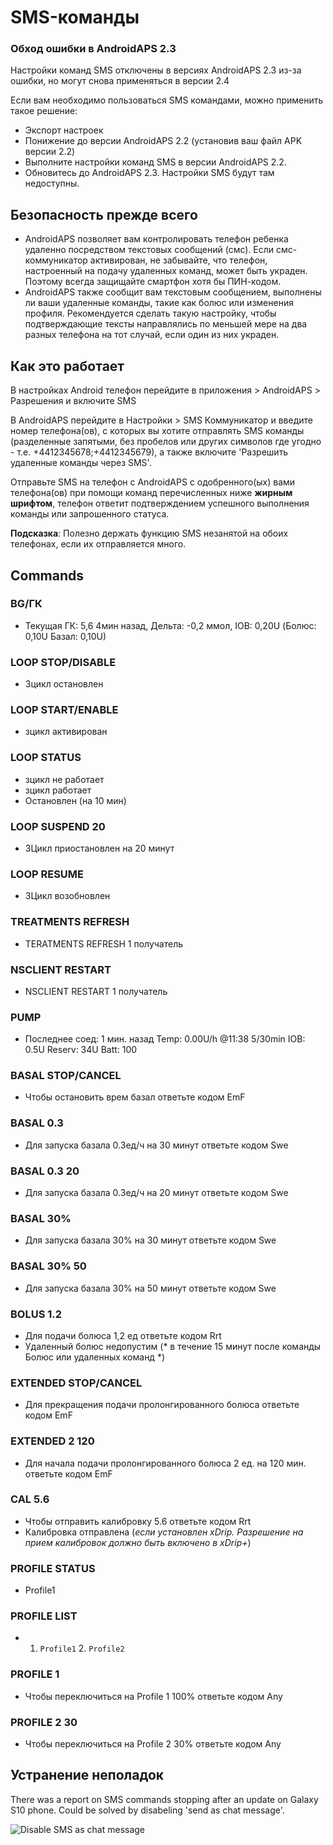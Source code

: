 # SMS-команды

### Обход ошибки в AndroidAPS 2.3

Настройки команд SMS отключены в версиях AndroidAPS 2.3 из-за ошибки, но могут снова применяться в версии 2.4

Если вам необходимо пользоваться SMS командами, можно применить такое решение:

- Экспорт настроек
- Понижение до версии AndroidAPS 2.2 (установив ваш файл APK версии 2.2)
- Выполните настройки команд SMS в версии AndroidAPS 2.2.
- Обновитесь до AndroidAPS 2.3. Настройки SMS будут там недоступны.

## Безопасность прежде всего

- AndroidAPS позволяет вам контролировать телефон ребенка удаленно посредством текстовых сообщений (смс). Если смс-коммуникатор активирован, не забывайте, что телефон, настроенный на подачу удаленных команд, может быть украден. Поэтому всегда защищайте смартфон хотя бы ПИН-кодом.
- AndroidAPS также сообщит вам текстовым сообщением, выполнены ли ваши удаленные команды, такие как болюс или изменения профиля. Рекомендуется сделать такую настройку, чтобы подтверждающие тексты направлялись по меньшей мере на два разных телефона на тот случай, если один из них украден.

## Как это работает

В настройках Android телефон перейдите в приложения > AndroidAPS > Разрешения и включите SMS

В AndroidAPS перейдите в Настройки > SMS Коммуникатор и введите номер телефона(ов), с которых вы хотите отправлять SMS команды (разделенные запятыми, без пробелов или других символов где угодно - т.е. +4412345678;+4412345679), а также включите 'Разрешить удаленные команды через SMS'.

Отправьте SMS на телефон с AndroidAPS с одобренного(ых) вами телефона(ов) при помощи команд перечисленных ниже **жирным шрифтом**, телефон ответит подтверждением успешного выполнения команды или запрошенного статуса.

**Подсказка**: Полезно держать функцию SMS незанятой на обоих телефонах, если их отправляется много.

## Commands

### BG/ГК

- Текущая ГК: 5,6 4мин назад, Дельта: -0,2 ммол, IOB: 0,20U (Болюс: 0,10U Базал: 0,10U)

### LOOP STOP/DISABLE

- Зцикл остановлен

### LOOP START/ENABLE

- зцикл активирован

### LOOP STATUS

- зцикл не работает
- зцикл работает
- Остановлен (на 10 мин)

### LOOP SUSPEND 20

- ЗЦикл приостановлен на 20 минут

### LOOP RESUME

- ЗЦикл возобновлен

### TREATMENTS REFRESH

- TERATMENTS REFRESH 1 получатель

### NSCLIENT RESTART

- NSCLIENT RESTART 1 получатель

### PUMP

- Последнее соед: 1 мин. назад Temp: 0.00U/h @11:38 5/30min IOB: 0.5U Reserv: 34U Batt: 100

### BASAL STOP/CANCEL

- Чтобы остановить врем базал ответьте кодом EmF

### BASAL 0.3

- Для запуска базала 0.3ед/ч на 30 минут ответьте кодом Swe

### BASAL 0.3 20

- Для запуска базала 0.3ед/ч на 20 минут ответьте кодом Swe

### BASAL 30%

- Для запуска базала 30% на 30 минут ответьте кодом Swe

### BASAL 30% 50

- Для запуска базала 30% на 50 минут ответьте кодом Swe

### BOLUS 1.2

- Для подачи болюса 1,2 ед ответьте кодом Rrt
- Удаленный болюс недопустим (* в течение 15 минут после команды Болюс или удаленных команд *)

### EXTENDED STOP/CANCEL

- Для прекращения подачи пролонгированного болюса ответьте кодом EmF

### EXTENDED 2 120

- Для начала подачи пролонгированного болюса 2 ед. на 120 мин. ответьте кодом EmF

### CAL 5.6

- Чтобы отправить калибровку 5.6 ответьте кодом Rrt
- Калибровка отправлена (*если установлен xDrip. Разрешение на прием калибровок должно быть включено в xDrip+*)

### PROFILE STATUS

- Profile1

### PROFILE LIST

- 1. ` Profile1 ` 2. ` Profile2 `

### PROFILE 1

- Чтобы переключиться на Profile 1 100% ответьте кодом Any

### PROFILE 2 30

- Чтобы переключиться на Profile 2 30% ответьте кодом Any

## Устранение неполадок

There was a report on SMS commands stopping after an update on Galaxy S10 phone. Could be solved by disabeling 'send as chat message'.

![Disable SMS as chat message](../images/SMSdisableChat.png)